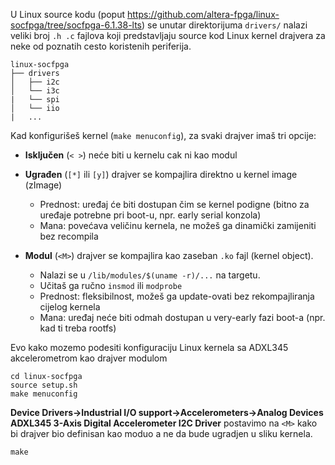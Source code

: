 U Linux source kodu (poput https://github.com/altera-fpga/linux-socfpga/tree/socfpga-6.1.38-lts) se unutar direktorijuma `drivers/` nalazi veliki broj `.h .c` fajlova koji predstavljaju 
source kod Linux kernel drajvera za neke od poznatih cesto koristenih periferija.
```
linux-socfpga
├── drivers
│   ├── i2c
│   └── i3c
|   └── spi
│   └── iio
|   ...
```

Kad konfigurišeš kernel (`make menuconfig`), za svaki drajver imaš tri opcije:
- **Isključen** (`< >`)  neće biti u kernelu cak ni kao modul

- **Ugrađen** (`[*]` ili `[y]`)  drajver se kompajlira direktno u kernel image (zImage)
    - Prednost: uređaj će biti dostupan čim se kernel podigne (bitno za uređaje potrebne pri boot-u, npr. early serial konzola)
    - Mana: povećava veličinu kernela, ne možeš ga dinamički zamijeniti bez recompila

- **Modul** (`<M>`) drajver se kompajlira kao zaseban `.ko` fajl (kernel object).
   - Nalazi se u `/lib/modules/$(uname -r)/...` na targetu.
   - Učitaš ga ručno `insmod` ili `modprobe`
   - Prednost: fleksibilnost, možeš ga update-ovati bez rekompajliranja cijelog kernela
   - Mana: uređaj neće biti odmah dostupan u very-early fazi boot-a (npr. kad ti treba rootfs)


Evo kako mozemo podesiti konfiguraciju Linux kernela sa ADXL345 akcelerometrom kao drajver modulom
```
cd linux-socfpga
source setup.sh
make menuconfig
```
**Device Drivers→Industrial I/O support→Accelerometers→Analog Devices ADXL345 3-Axis Digital Accelerometer I2C Driver** postavimo na `<M>` kako bi drajver bio definisan
kao moduo a ne da bude ugradjen u sliku kernela.
```
make
```

